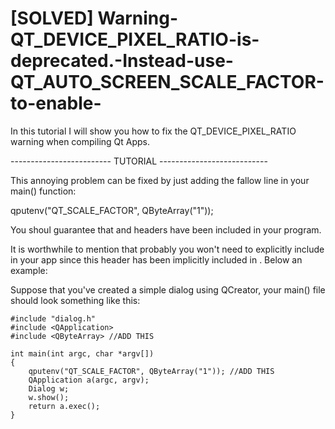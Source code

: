 # [SOLVED] Warning-QT_DEVICE_PIXEL_RATIO-is-deprecated.-Instead-use-QT_AUTO_SCREEN_SCALE_FACTOR-to-enable-

In this tutorial I will show you how to fix the QT_DEVICE_PIXEL_RATIO warning when compiling Qt Apps.
 
 ------------------------- TUTORIAL ---------------------------

 This annoying problem can be fixed by just adding the fallow line in your main() function:

 qputenv("QT_SCALE_FACTOR", QByteArray("1"));

 You shoul guarantee that <QByteArray> and <QtGlobal> headers have been included in your program. 

 It is worthwhile to mention that probably you won't need to explicitly
 include <QtGlobal> in your app since this header has been 
 implicitly included in  <QApplication>. 
 Below an example:

 Suppose that you've created a simple dialog using QCreator, your main() file should look something like this: 

```
#include "dialog.h"
#include <QApplication>
#include <QByteArray> //ADD THIS

int main(int argc, char *argv[])
{
    qputenv("QT_SCALE_FACTOR", QByteArray("1")); //ADD THIS
    QApplication a(argc, argv);
    Dialog w;
    w.show();
    return a.exec();
}
```
